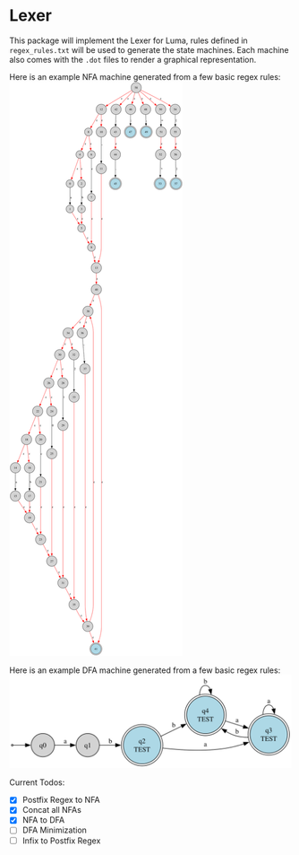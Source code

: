 # Lexer

This package will implement the Lexer for Luma, rules defined in `regex_rules.txt` will be used to generate the state machines.
Each machine also comes with the `.dot` files to render a graphical representation.

Here is an example NFA machine generated from a few basic regex rules: ![Generated NFA](nfa_merged.svg)

Here is an example DFA machine generated from a few basic regex rules: ![Generated DFA](dfa.svg)

Current Todos:

- [x] Postfix Regex to NFA
- [x] Concat all NFAs
- [x] NFA to DFA
- [ ] DFA Minimization
- [ ] Infix to Postfix Regex
